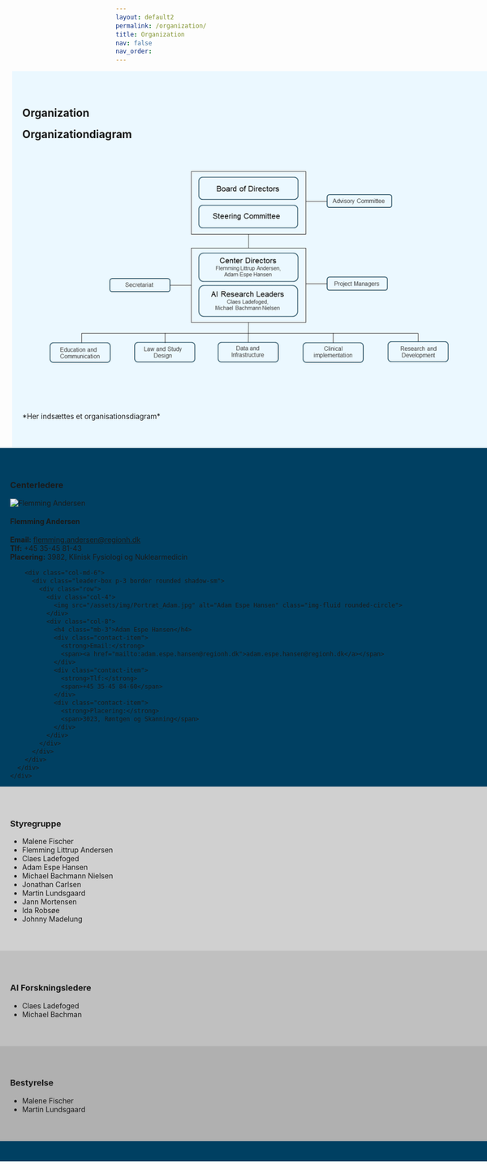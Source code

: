 ```yaml
---
layout: default2
permalink: /organization/
title: Organization
nav: false
nav_order: 
---
```


<!-- Baggrundsfarve for Organization sektion -->
<div style="background-color: #EBF8FF; padding: 20px 0; width: 100vw; margin-left: calc(50% - 47.5vw);">
  <div style="max-width: 1200px; margin: 0 auto; padding: 20px;">
    <h2>Organization</h2>
    <strong style="font-size: 1.5em;">Organizationdiagram</strong>
    <img src="/assets/img/Organisationsdiagram.png" alt="Organizational Diagram">
    <p>*Her indsættes et organisationsdiagram*</p>
  </div>
</div>

<!-- Ny Baggrundsfarve for Centerledere sektion -->
<div style="background-color: #004062; padding: 20px 0; width: 100vw; margin-left: calc(50% - 50vw);">
  <div style="max-width: 1200px; margin: 0 auto; padding: 20px;">
    <h3>Centerledere</h3>
    <div class="container mt-5">
      <div class="row">
        <div class="col-md-6">
          <div class="leader-box p-3 border rounded shadow-sm">
            <div class="row">
              <div class="col-4">
                <img src="/assets/img/Portræt_Flemming.jpg" alt="Flemming Andersen" class="img-fluid rounded-circle">
              </div>
              <div class="col-8">
                <h4 class="mb-3">Flemming Andersen</h4>
                <div class="contact-item">
                  <strong>Email:</strong>
                  <span><a href="mailto:flemming.andersen@regionh.dk">flemming.andersen@regionh.dk</a></span>
                </div>
                <div class="contact-item">
                  <strong>Tlf:</strong>
                  <span>+45 35-45 81-43</span>
                </div>
                <div class="contact-item">
                  <strong>Placering:</strong>
                  <span>3982, Klinisk Fysiologi og Nuklearmedicin</span>
                </div>
              </div>
            </div>
          </div>
        </div>

        <div class="col-md-6">
          <div class="leader-box p-3 border rounded shadow-sm">
            <div class="row">
              <div class="col-4">
                <img src="/assets/img/Portræt_Adam.jpg" alt="Adam Espe Hansen" class="img-fluid rounded-circle">
              </div>
              <div class="col-8">
                <h4 class="mb-3">Adam Espe Hansen</h4>
                <div class="contact-item">
                  <strong>Email:</strong>
                  <span><a href="mailto:adam.espe.hansen@regionh.dk">adam.espe.hansen@regionh.dk</a></span>
                </div>
                <div class="contact-item">
                  <strong>Tlf:</strong>
                  <span>+45 35-45 84-60</span>
                </div>
                <div class="contact-item">
                  <strong>Placering:</strong>
                  <span>3023, Røntgen og Skanning</span>
                </div>
              </div>
            </div>
          </div>
        </div>
      </div>
    </div>
  </div>
</div>

<!-- Ny Baggrundsfarve for Styregruppe sektion -->
<div style="background-color: #d0d0d0; padding: 20px 0; width: 100vw; margin-left: calc(50% - 50vw);">
  <div style="max-width: 1200px; margin: 0 auto; padding: 20px;">
    <h3>Styregruppe</h3>
    <ul>
      <li>Malene Fischer</li>
      <li>Flemming Littrup Andersen</li>
      <li>Claes Ladefoged</li>
      <li>Adam Espe Hansen</li>
      <li>Michael Bachmann Nielsen</li>
      <li>Jonathan Carlsen</li>
      <li>Martin Lundsgaard</li>
      <li>Jann Mortensen</li>
      <li>Ida Robsøe</li>
      <li>Johnny Madelung</li>
    </ul>
  </div>
</div>

<!-- Ny Baggrundsfarve for AI Forskningsledere sektion -->
<div style="background-color: #c0c0c0; padding: 20px 0; width: 100vw; margin-left: calc(50% - 50vw);">
  <div style="max-width: 1200px; margin: 0 auto; padding: 20px;">
    <h3>AI Forskningsledere</h3>
    <ul>
      <li>Claes Ladefoged</li>
      <li>Michael Bachman</li>
    </ul>
  </div>
</div>

<!-- Ny Baggrundsfarve for Bestyrelse sektion -->
<div style="background-color: #b0b0b0; padding: 20px 0; width: 100vw; margin-left: calc(50% - 50vw);">
  <div style="max-width: 1200px; margin: 0 auto; padding: 20px;">
    <h3>Bestyrelse</h3>
    <ul>
      <li>Malene Fischer</li>
      <li>Martin Lundsgaard</li>
    </ul>
  </div>
</div>
